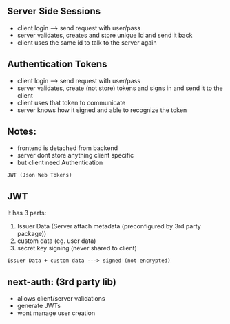 ## Server Side Sessions

- client login --> send request with user/pass
- server validates, creates and store unique Id and send it back
- client uses the same id to talk to the server again

## Authentication Tokens

- client login --> send request with user/pass
- server validates, create (not store) tokens and signs in and send it to the client
- client uses that token to communicate
- server knows how it signed and able to recognize the token

## Notes:

- frontend is detached from backend
- server dont store anything client specific
- but client need Authentication

```
JWT (Json Web Tokens)
```

## JWT

It has 3 parts:

1. Issuer Data (Server attach metadata (preconfigured by 3rd party package))
2. custom data (eg. user data)
3. secret key signing (never shared to client)

```
Issuer Data + custom data ---> signed (not encrypted)
```

## next-auth: (3rd party lib)

- allows client/server validations
- generate JWTs
- wont manage user creation
